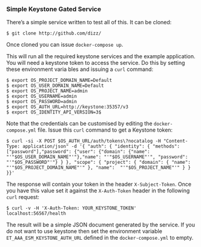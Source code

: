 ### Simple Keystone Gated Service

There’s a simple service written to test all of this. It can be cloned:

````shell
$ git clone http://github.com/dizz/
````

Once cloned you can issue `docker-compose up`.

This will run all the required keystone services and the example application. You will need a keystone token to access the service. Do this by setting these environment varia  bles and issuing a `curl` command:

```shell
$ export OS_PROJECT_DOMAIN_NAME=Default
$ export OS_USER_DOMAIN_NAME=Default
$ export OS_PROJECT_NAME=admin
$ export OS_USERNAME=admin
$ export OS_PASSWORD=admin
$ export OS_AUTH_URL=http://keystone:35357/v3
$ export OS_IDENTITY_API_VERSION=3$ 
```

Note that the credentials can be customised by editing the `docker-compose.yml` file. Issue this `curl` command to get a Keystone token:

```shell
$ curl -si -X POST $OS_AUTH_URL/auth/tokens\?nocatalog -H "Content-Type: application/json" -d '{ "auth": { "identity": { "methods": ["password"],"password": {"user": {"domain": {"name": "'"$OS_USER_DOMAIN_NAME"'"},"name": "'"$OS_USERNAME"'", "password": "'"$OS_PASSWORD"'"} } }, "scope": { "project": { "domain": { "name": "'"$OS_PROJECT_DOMAIN_NAME"'" }, "name":  "'"$OS_PROJECT_NAME"'" } } }}'
```

The response will contain your token in the header `X-Subject-Token`. Once you have this value set it against the `X-Auth-Token` header in the following `curl` request:

```shell
$ curl -v -H 'X-Auth-Token: YOUR_KEYSTONE_TOKEN' localhost:56567/health
```

The result will be a simple JSON document generated by the service. If you do not want to use keystone then set the environment variable `ET_AAA_ESM_KEYSTONE_AUTH_URL` defined in the `docker-compose.yml` to empty.
